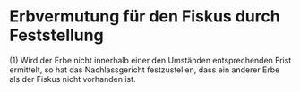 # Erbvermutung für den Fiskus durch Feststellung

(1) Wird der Erbe nicht innerhalb einer den Umständen entsprechenden Frist ermittelt, so hat das Nachlassgericht festzustellen, dass ein anderer Erbe als der Fiskus nicht vorhanden ist.
